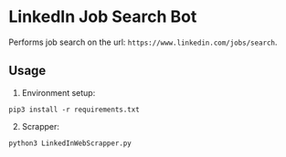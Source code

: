 # LinkedIn Job Search Bot

Performs job search on the url: `https://www.linkedin.com/jobs/search`.

## Usage
1. Environment setup:

`pip3 install -r requirements.txt`

2. Scrapper:

`python3 LinkedInWebScrapper.py`
